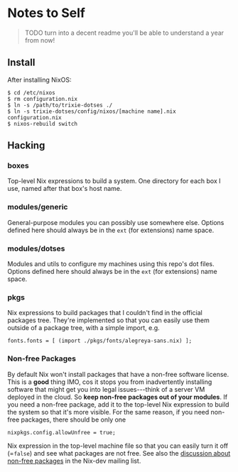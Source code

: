 Notes to Self
=============
> TODO turn into a decent readme you'll be able to understand a year from now!


Install
-------
After installing NixOS:

    $ cd /etc/nixos
    $ rm configuration.nix
    $ ln -s /path/to/trixie-dotses ./
    $ ln -s trixie-dotses/config/nixos/[machine name].nix configuration.nix
    $ nixos-rebuild switch

    
Hacking
-------
### boxes
Top-level Nix expressions to build a system. One directory for each box I
use, named after that box's host name.

### modules/generic
General-purpose modules you can possibly use somewhere else.
Options defined here should always be in the `ext` (for extensions) name
space.

### modules/dotses
Modules and utils to configure my machines using this repo's dot files.
Options defined here should always be in the `ext` (for extensions) name
space.

### pkgs
Nix expressions to build packages that I couldn't find in the official
packages tree. They're implemented so that you can easily use them outside
of a package tree, with a simple import, e.g.

    fonts.fonts = [ (import ./pkgs/fonts/alegreya-sans.nix) ];

### Non-free Packages
By default Nix won't install packages that have a non-free software license.
This is a **good** thing IMO, cos it stops you from inadvertently installing
software that might get you into legal issues---think of a server VM deployed
in the cloud. So **keep non-free packages out of your modules**. If you need
a non-free package, add it to the top-level Nix expression to build the system
so that it's more visible. For the same reason, if you need non-free packages,
there should be only one

    nixpkgs.config.allowUnfree = true;

Nix expression in the top-level machine file so that you can easily turn it
off (=`false`) and see what packages are not free. See also the [discussion
about non-free packages][nix-unfree] in the Nix-dev mailing list.




[nix-unfree]: http://lists.science.uu.nl/pipermail/nix-dev/2014-April/012917.html
    "Unfree packages in Nixpkgs"
